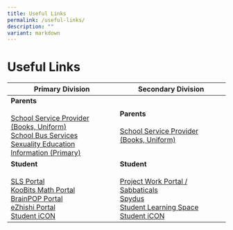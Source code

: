 ```yaml
---
title: Useful Links
permalink: /useful-links/
description: ""
variant: markdown
---
```

# **Useful Links**



| **Primary Division** | **Secondary Division** |
| -------- | -------- |
| **Parents**<br><br>[School Service Provider (Books, Uniform)](/school-service-providers/)<br>[School Bus Services](/school-bus-service/)<br>[Sexuality Education Information (Primary)](/files/Sexuality_Education_Information_Primary.pdf)  | **Parents**<br><br>[School Service Provider (Books, Uniform)](/school-service-providers/)  |
| **Student**<br><br>[SLS Portal](https://vle.learning.moe.edu.sg/login)<br>[KooBits Math Portal](https://member.koobits.com/)<br>[BrainPOP Portal](https://www.brainpop.com/)<br>[eZhishi Portal](https://www.ezhishi.net/Contents/)<br>[Student iCON](https://workspace.google.com/dashboard)	| **Student**<br><br>[Project Work Portal / Sabbaticals](https://scgs.schoolhub.sg/)<br>[Spydus](https://schoolibrary.moe.edu.sg/singaporechinesegirlssec/cgi-bin/spydus.exe/MSGTRN/WPAC/HOME)<br>[Student Learning Space](https://vle.learning.moe.edu.sg/login)<br>[Student iCON](https://workspace.google.com)	|
